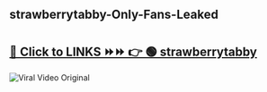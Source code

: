 
 ## strawberrytabby-Only-Fans-Leaked

# <h2><a href="https://clipsfans.com/strawberrytabby&ref=git">🔗 Click to LINKS ⏩⏩ 👉 🟢 strawberrytabby </a></h2>

<a href="https://clipsfans.com/strawberrytabby&ref=git" rel="nofollow" data-target="animated-image.originalLink"><img src="https://i.ibb.co.com/xMMVF88/686577567.gif" alt="Viral Video Original" style="max-width: 100%; display: inline-block;" data-target="animated-image.originalImage"></a>
